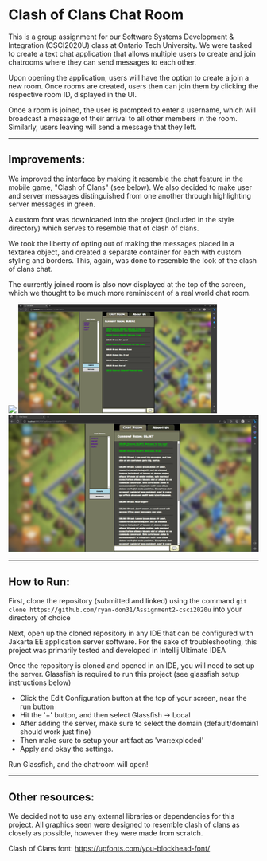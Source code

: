 # Clash of Clans Chat Room

This is a group assignment for our Software Systems Development & Integration (CSCI2020U) class at Ontario Tech University. We were tasked to create a text chat application that allows multiple users to create and join chatrooms where they can send messages to each other.

Upon opening the application, users will have the option to create a join a new room. Once rooms are created, users then can join them by clicking the respective room ID, displayed in the UI. 

Once a room is joined, the user is prompted to enter a username, which will broadcast a message of their arrival to all other members in the room. Similarly, users leaving will send a message that they left.
***
## Improvements:

We improved the interface by making it resemble the chat feature in the mobile game, "Clash of Clans" (see below). We also decided to make user and server messages distinguished from one another through highlighting server messages in green.

A custom font was downloaded into the project (included in the style directory) which serves to resemble that of clash of clans. 

We took the liberty of opting out of making the messages placed in a textarea object, and created a separate container for each with custom styling and borders. This, again, was done to resemble the look of the clash of clans chat.

The currently joined room is also now displayed at the top of the screen, which we thought to be much more reminiscent of a real world chat room.
<div style="display: inline-block">
<img src="https://static.wikia.nocookie.net/clashofclans/images/3/3b/Global_Chat.jpeg/revision/latest?cb=20210826204103" style="width:400px">
<img src="https://github.com/ryan-don31/Assignment2-csci2020u/blob/main/readme-pics/demopic1.PNG" style="width:400px">
</div>
<img src="https://github.com/ryan-don31/Assignment2-csci2020u/blob/main/readme-pics/demopic2.PNG" style="width:800px">
  
***
## How to Run:

First, clone the repository (submitted and linked) using the command `git clone https://github.com/ryan-don31/Assignment2-csci2020u` into your directory of choice

Next, open up the cloned repository in any IDE that can be configured with Jakarta EE application server software. For the sake of troubleshooting, this project was primarily tested and developed in Intellij Ultimate IDEA

Once the repository is cloned and opened in an IDE, you will need to set up the server. Glassfish is required to run this project (see glassfish setup instructions below)
<ul>
  <li>Click the Edit Configuration button at the top of your screen, near the run button</li>
<li>Hit the '+' button, and then select Glassfish -> Local</li>
<li>After adding the server, make sure to select the domain (default/domain1 should work just fine)</li>
<li>Then make sure to setup your artifact as 'war:exploded'</li>
<li>Apply and okay the settings.</li>
</ul>
Run Glassfish, and the chatroom will open!

***
## Other resources:

We decided not to use any external libraries or dependencies for this project. All graphics seen were designed to resemble clash of clans as closely as possible, however they were made from scratch.

Clash of Clans font: https://upfonts.com/you-blockhead-font/
